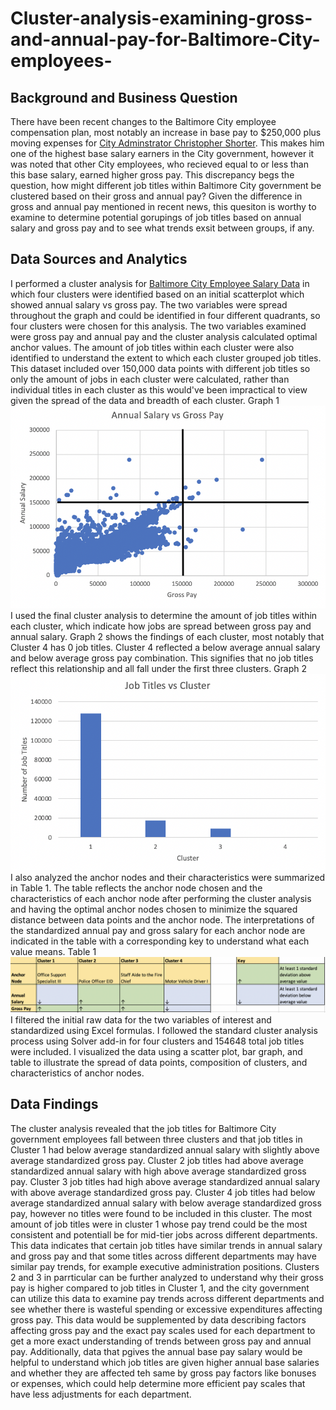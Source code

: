 # Cluster-analysis-examining-gross-and-annual-pay-for-Baltimore-City-employees-

## Background and Business Question
There have been recent changes to the Baltimore City employee compensation plan, most notably an increase in base pay to $250,000 plus moving expenses for [City Adminstrator Christopher Shorter](https://www.baltimoresun.com/politics/bs-md-ci-city-administrator-salary-20201223-ylkd3up7bfgrrcl56p7lcqafwm-story.html). This makes him one of the highest base salary earners in the City government, however it was noted that other City employees, who recieved equal to or less than this base salary, earned higher gross pay. This discrepancy begs the question, how might different job titles within Baltimore City government be clustered based on their gross and annual pay? Given the difference in gross and annual pay mentioned in recent news, this quesiton is worthy to examine to determine potential gorupings of job titles based on annual salary and gross pay and to see what trends exsit between groups, if any. 
## Data Sources and Analytics
I performed a cluster analysis for [Baltimore City Employee Salary Data](https://data.baltimorecity.gov/browse?category=City+Government) in which four clusters were identified based on an initial scatterplot which showed annual salary vs gross pay. The two variables were spread throughout the graph and could be identified in four different quadrants, so four clusters were chosen for this analysis. The two variables examined were gross pay and annual pay and the cluster analysis calculated optimal anchor values. The amount of job titles within each cluster were also identified to understand the extent to which each cluster grouped job titles. This dataset included over 150,000 data points with different job titles so only the amount of jobs in each cluster were calculated, rather than individual titles in each cluster as this would've been impractical to view given the spread of the data and breadth of each cluster. Graph 1 ![alt text](https://github.com/apate139/Cluster-analysis-examining-gross-and-annual-pay-for-Baltimore-City-employees-/blob/main/Screen%20Shot%202021-03-18%20at%207.02.29%20AM.png)
I used the final cluster analysis to determine the amount of job titles within each cluster, which indicate how jobs are spread between gross pay and annual salary. Graph 2 shows the findings of each cluster, most notably that Cluster 4 has 0 job titles. Cluster 4 reflected a below average annual salary and below average gross pay combination. This signifies that no job titles reflect this relationship and all fall under the first three clusters. Graph 2 ![alt text](https://github.com/apate139/Cluster-analysis-examining-gross-and-annual-pay-for-Baltimore-City-employees-/blob/main/Screen%20Shot%202021-03-18%20at%206.57.12%20AM.png) 
I also analyzed the anchor nodes and their characteristics were summarized in Table 1. The table reflects the anchor node chosen and the characteristics of each anchor node after performing the cluster analysis and having the optimal anchor nodes chosen to minimize the squared distance between data points and the anchor node. The interpretations of the standardized annual pay and gross salary for each anchor node are indicated in the table with a corresponding key to understand what each value means. Table 1 ![alt text](https://github.com/apate139/Cluster-analysis-examining-gross-and-annual-pay-for-Baltimore-City-employees-/blob/main/Screen%20Shot%202021-03-18%20at%2010.44.21%20AM.png) 
I filtered the initial raw data for the two variables of interest and standardized using Excel formulas. I followed the standard cluster analysis process using Solver add-in for four clusters and 154648 total job titles were included. I visualized the data using a scatter plot, bar graph, and table to illustrate the spread of data points, composition of clusters, and characteristics of anchor nodes. 
## Data Findings
The cluster analysis revealed that the job titles for Baltimore City government employees fall between three clusters and that job titles in Cluster 1 had below average standardized annual salary with slightly above average standardized gross pay. Cluster 2 job titles had above average standardized annual salary with high above average standardized gross pay. Cluster 3 job titles had high above average standardized annual salary with above average standardized gross pay. Cluster 4 job titles had below average standardized annual salary with below average standardized gross pay, however no titles were found to be included in this cluster. The most amount of job titles were in cluster 1 whose pay trend could be the most consistent and potentiall be for mid-tier jobs across different departments. This data indicates that certain job titles have similar trends in annual salary and gross pay and that some titles across different departments may have similar pay trends, for example executive administration positions. Clusters 2 and 3 in parrticular can be further analyzed to understand why their gross pay is higher compared to job titles in Cluster 1, and the city government can utilize this data to examine pay trends across different departments and see whether there is wasteful spending or excessive expenditures affecting gross pay. This data would be supplemented by data describing factors affecting gross pay and the exact pay scales used for each department to get a more exact understanding of trends between gross pay and annual pay. Additionally, data that pgives the annual base pay salary would be helpful to understand which job titles are given higher annual base salaries and whether they are affected teh same by gross pay factors like bonuses or expenses, which could help determine more efficient pay scales that have less adjustments for each department. 

